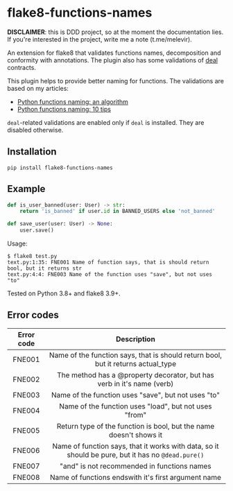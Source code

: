 # flake8-functions-names

**DISCLAIMER**: this is DDD project, so at the moment the documentation lies.
If you're interested in the project, write me a note (t.me/melevir).

An extension for flake8 that validates functions names, decomposition and
conformity with annotations. The plugin also has some validations
of [deal](https://github.com/life4/deal) contracts.

This plugin helps to provide better naming for functions.
The validations are based on my articles:

- [Python functions naming: an algorithm](https://melevir.medium.com/python-functions-naming-the-algorithm-74320a18278d)
- [Python functions naming: 10 tips](https://melevir.medium.com/python-functions-naming-tips-376f12549f9)

`deal`-related validations are enabled only if `deal` is installed.
They are disabled otherwise.

## Installation

```terminal
pip install flake8-functions-names
```

## Example

```python
def is_user_banned(user: User) -> str:
    return 'is_banned' if user.id in BANNED_USERS else 'not_banned'

def save_user(user: User) -> None:
    user.save()
```

Usage:

```terminal
$ flake8 test.py
text.py:1:35: FNE001 Name of function says, that is should return bool, but it returns str
text.py:4:4: FNE003 Name of the function uses "save", but not uses "to"
```

Tested on Python 3.8+ and flake8 3.9+.

## Error codes

| Error code |                     Description          |
|:----------:|:----------------------------------------:|
|   FNE001   | Name of the function says, that is should return bool, but it returns actual_type |
|   FNE002   | The method has a @property decorator, but has verb in it's name (verb) |
|   FNE003   | Name of the function uses "save", but not uses "to" |
|   FNE004   | Name of the function uses "load", but not uses "from" |
|   FNE005   | Return type of the function is bool, but the name doesn't shows it |
|   FNE006   | Name of function says, that it works with data, so it should be pure, but it has no `@dead.pure()` |
|   FNE007   | "and" is not recommended in functions names |
|   FNE008   | Name of functions endswith it's first argument name |
